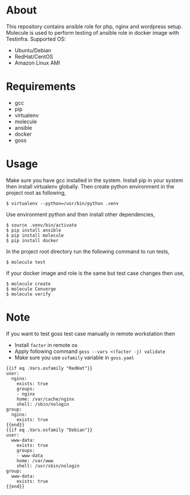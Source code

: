 # About

This repository contains ansible role for php, nginx and wordpress setup. Molecule is used to perform testing of ansible role in docker image with Testinfra. Supported OS:

* Ubuntu/Debian
* RedHat/CentOS
* Amazon Linux AMI

# Requirements

* gcc
* pip
* virtualenv
* molecule
* ansible
* docker
* goss

# Usage

Make sure you have gcc installed in the system. Install pip in your system then install virtualenv globally. Then create python environment in the project root as following,

```
$ virtualenv --python=/usr/bin/python .venv
```

Use environment python and then install other dependencies,

```
$ source .venv/bin/activate
$ pip install ansible
$ pip install molecule
$ pip install docker
```

In the project root directory run the following command to run tests,

```
$ molecule test
```

If your docker image and role is the same but test case changes then use,

```
$ molecule create
$ molecule Converge
$ molecule verify
```

# Note

If you want to test goss test case manually in remote workstation then

* Install `facter` in remote os
* Apply following command `goss --vars <(facter -j) validate`
* Make sure you use `osfamily` variable in `goss.yaml`

```
{{if eq .Vars.osfamily "RedHat"}}
user:
  nginx:
    exists: true
    groups:
    - nginx
    home: /var/cache/nginx
    shell: /sbin/nologin
group:
  nginx:
    exists: true
{{end}}
{{if eq .Vars.osfamily "Debian"}}
user:
  www-data:
    exists: true
    groups:
    - www-data
    home: /var/www
    shell: /usr/sbin/nologin
group:
  www-data:
    exists: true
{{end}}
```
